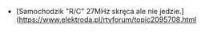 - [Samochodzik "R/C" 27MHz skręca ale nie jedzie.](https://www.elektroda.pl/rtvforum/topic2095708.html 
